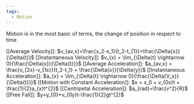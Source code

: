 ```yaml
---
tags:
  - Motion
---
```



Motion is in the most basic of terms, the change of position in respect to time

[[Average Velocity]]: $v_{av,x}=\frac{x_2-x_1}{t_2-t_{1}}=\frac{\Delta{x}}{\Delta{t}}$
[[Instantaneous Velocity]]: $v_{x} = \lim_{\Delta{t} \rightarrow 0}{\frac{\Delta{x}}{\Delta{t}}}$
[[Average Acceleration]]:  $a_{av,x} = \frac{v_{2x}-v_{1x}}{t_2-t_1} = \frac{\Delta{x}}{\Delta{y}}$
[[Instantaneous Acceleration]]: $a_{x} = \lim_{\Delta{t} \rightarrow 0}{\frac{\Delta{V_x}}{\Delta{t}}}$
[[Motion with Constant Acceleration]]: $x = x_0 + v_{0x}t + \frac{1}{2}a_{x}t^{2}$ 
[[Centripetal Acceleration]]: $a_{rad}=\frac{v^2}{R}$ 
[[Free Fall]]: $y=y_{0}+v_{0y}t-\frac{1}{2}gt^{2}$ 



